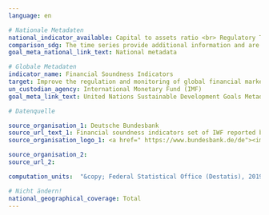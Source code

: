 ```yaml
---
language: en

# Nationale Metadaten
national_indicator_available: Capital to assets ratio <br> Regulatory Tier 1 capital to risk-weighted assets <br> Nonperforming loans net of provisions to capital <br> Nonperforming loans net of provisions to gross loans <br> Return on assets <br> Liquid assets to short-term liabilities <br> Net open position in foreign exchange to capital
comparison_sdg: The time series provide additional information and are not compliant with the international metadata description.
goal_meta_national_link_text: National metadata

# Globale Metadaten
indicator_name: Financial Soundness Indicators
target: Improve the regulation and monitoring of global financial markets and institutions and strengthen the implementation of such regulations
un_custodian_agency: International Monetary Fund (IMF)
goal_meta_link_text: United Nations Sustainable Development Goals Metadata

# Datenquelle

source_organisation_1: Deutsche Bundesbank
source_url_text_1: Financial soundness indicators set of IWF reported by Deutsche Bundesbank
source_organisation_logo_1: <a href=" https://www.bundesbank.de/de"><img src="https://g205sdgs.github.io/sdg-indicators/public/LogosEn/bundesbank.png" alt="Logo Bundesbank" /></a>

source_organisation_2:
source_url_2:

computation_units:  "&copy; Federal Statistical Office (Destatis), 2019"

# Nicht ändern!
national_geographical_coverage: Total
---
```

